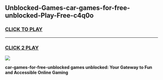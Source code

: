 
## Unblocked-Games-car-games-for-free-unblocked-Play-Free-c4q0o
<h3>
<a href="https://premium76.site?title=car-games-for-free-unblocked&ref=15A">CLICK TO PLAY</a></h3>
<hr>

<h3>
<a href="https://premium76.site?title=car-games-for-free-unblocked&ref=15A">CLICK 2 PLAY</a>
  
</h3>

<a href="https://premium76.site?title=car-games-for-free-unblocked&ref=15A"><img src="https://clearcache.store/games.png"></a>


**car-games-for-free-unblocked games unblocked: Your Gateway to Fun and Accessible Online Gaming**
